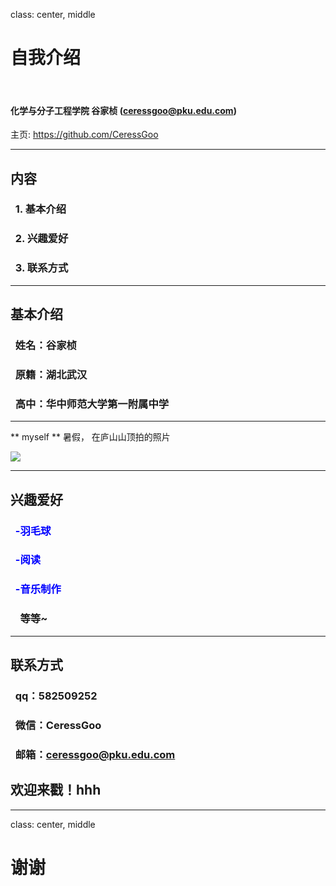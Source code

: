 class: center, middle

# 自我介绍

&nbsp;
&nbsp;

#### 化学与分子工程学院 谷家桢 (ceressgoo@pku.edu.com)  

主页: https://github.com/CeressGoo

---

## 内容

### &nbsp; 1. 基本介绍

### &nbsp; 2. 兴趣爱好

### &nbsp; 3. 联系方式

---

## 基本介绍
### &nbsp; 姓名：谷家桢
### &nbsp; 原籍：湖北武汉
### &nbsp; 高中：华中师范大学第一附属中学

---

** myself **
暑假，
在庐山山顶拍的照片

![](http://imgsrc.baidu.com/forum/w%3D580/sign=668851129958d109c4e3a9bae159ccd0/7683470a19d8bc3e0ae934a6898ba61ea9d345ff.jpg)

---

## 兴趣爱好
### &nbsp; <font color="blue">-羽毛球</font>
### &nbsp; <font color="blue">-阅读</font>
### &nbsp; <font color="blue">-音乐制作</font>
### &nbsp; &nbsp; 等等~

---
## 联系方式
### &nbsp; qq：582509252
### &nbsp; 微信：CeressGoo
### &nbsp; 邮箱：ceressgoo@pku.edu.com

## 欢迎来戳！hhh
---
class: center, middle

# 谢谢
